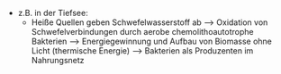 - z.B. in der Tiefsee:
	- Heiße Quellen geben Schwefelwasserstoff ab --> Oxidation von Schwefelverbindungen durch aerobe chemolithoautotrophe Bakterien --> Energiegewinnung und Aufbau von Biomasse ohne Licht (thermische Energie) --> Bakterien als Produzenten im Nahrungsnetz 